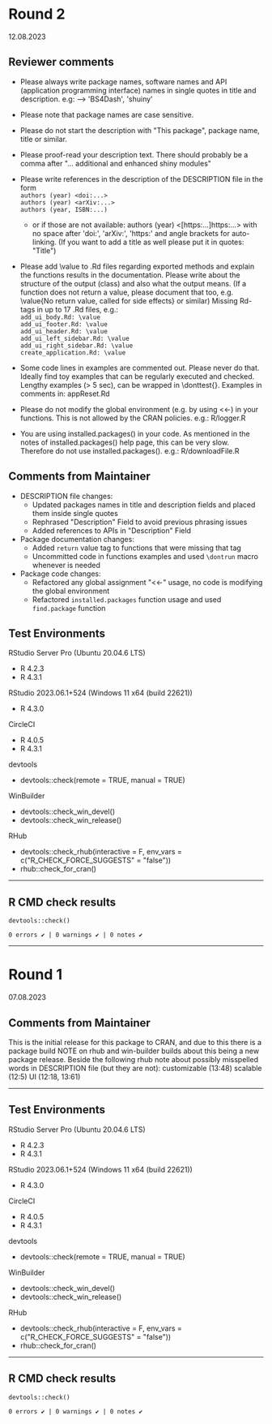 # Round 2
12.08.2023

## Reviewer comments

- Please always write package names, software names and API (application
programming interface) names in single quotes in title and description.
e.g: --> 'BS4Dash', 'shuiny'

- Please note that package names are case sensitive.

- Please do not start the description with "This package", package name,
title or similar.

- Please proof-read your description text.
There should probably be a comma after "... additional and enhanced
shiny modules"

- Please write references in the description of the DESCRIPTION file in
the form <br/>
`authors (year) <doi:...>`<br/>
`authors (year) <arXiv:...>`<br/>
`authors (year, ISBN:...)`<br/>

  - or if those are not available: authors (year) <[https:...]https:...>
with no space after 'doi:', 'arXiv:', 'https:' and angle brackets for
auto-linking.
(If you want to add a title as well please put it in quotes: "Title")

- Please add \value to .Rd files regarding exported methods and explain
the functions results in the documentation. Please write about the
structure of the output (class) and also what the output means. (If a
function does not return a value, please document that too, e.g.
\value{No return value, called for side effects} or similar)
  Missing Rd-tags in up to 17 .Rd files, e.g.:<br/>
      `add_ui_body.Rd: \value`<br/>
      `add_ui_footer.Rd: \value`<br/>
      `add_ui_header.Rd: \value`<br/>
      `add_ui_left_sidebar.Rd: \value`<br/>
      `add_ui_right_sidebar.Rd: \value`<br/>
      `create_application.Rd: \value`<br/>

- Some code lines in examples are commented out.
Please never do that. Ideally find toy examples that can be regularly
executed and checked. Lengthy examples (> 5 sec), can be wrapped in
\donttest{}.
Examples in comments in:
       appReset.Rd

- Please do not modify the global environment (e.g. by using <<-) in your
functions. This is not allowed by the CRAN policies. e.g.: R/logger.R

- You are using installed.packages() in your code. As mentioned in the
notes of installed.packages() help page, this can be very slow.
Therefore do not use installed.packages().  e.g.: R/downloadFile.R

## Comments from Maintainer

- DESCRIPTION file changes:
  - Updated packages names in title and description fields and placed them inside single quotes
  - Rephrased "Description" Field to avoid previous phrasing issues
  - Added references to APIs in "Description" Field
- Package documentation changes:
  - Added `return` value tag to functions that were missing that tag
  - Uncommitted code in functions examples and used `\dontrun` macro whenever is needed
- Package code changes:
  - Refactored any global assignment "<<-" usage, no code is modifying the global environment
  - Refactored `installed.packages` function usage and used `find.package` function

## Test Environments
    

RStudio Server Pro (Ubuntu 20.04.6 LTS)  

* R 4.2.3
* R 4.3.1

RStudio 2023.06.1+524 (Windows 11 x64 (build 22621))

* R 4.3.0

CircleCI

* R 4.0.5
* R 4.3.1

devtools

* devtools::check(remote = TRUE, manual = TRUE)

WinBuilder

* devtools::check_win_devel()  
* devtools::check_win_release()

RHub

* devtools::check_rhub(interactive = F, env_vars = c("R_CHECK_FORCE_SUGGESTS" = "false"))
* rhub::check_for_cran()

---  
    
## R CMD check results
    
    
```
devtools::check()  

0 errors ✔ | 0 warnings ✔ | 0 notes ✔
```

----

# Round 1
07.08.2023

## Comments from Maintainer

This is the initial release for this package to CRAN, and due to this there is a package build NOTE on rhub and win-builder builds about this being a new package release. Beside the following rhub note about possibly misspelled words in DESCRIPTION file (but they are not):
  customizable (13:48)
  scalable (12:5)
  UI (12:18, 13:61)

---  
    
## Test Environments
    

RStudio Server Pro (Ubuntu 20.04.6 LTS)  

* R 4.2.3
* R 4.3.1

RStudio 2023.06.1+524 (Windows 11 x64 (build 22621))

* R 4.3.0

CircleCI

* R 4.0.5
* R 4.3.1

devtools

* devtools::check(remote = TRUE, manual = TRUE)

WinBuilder

* devtools::check_win_devel()  
* devtools::check_win_release()

RHub

* devtools::check_rhub(interactive = F, env_vars = c("R_CHECK_FORCE_SUGGESTS" = "false"))
* rhub::check_for_cran()

---  
    
## R CMD check results
    
    
```
devtools::check()  

0 errors ✔ | 0 warnings ✔ | 0 notes ✔
```
